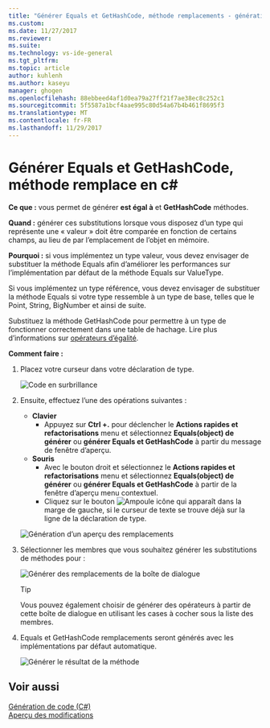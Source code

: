```yaml
---
title: "Générer Equals et GetHashCode, méthode remplacements - génération de Code (c#) | Documents Microsoft"
ms.custom: 
ms.date: 11/27/2017
ms.reviewer: 
ms.suite: 
ms.technology: vs-ide-general
ms.tgt_pltfrm: 
ms.topic: article
author: kuhlenh
ms.author: kaseyu
manager: ghogen
ms.openlocfilehash: 88ebbeed4af1d0ea79a27ff21f7ae38ec8c252c1
ms.sourcegitcommit: 5f5587a1bcf4aae995c80d54a67b4b461f8695f3
ms.translationtype: MT
ms.contentlocale: fr-FR
ms.lasthandoff: 11/29/2017
---
```

# <a name="generate-equals-and-gethashcode-method-overrides-in-c"></a>Générer Equals et GetHashCode, méthode remplace en c# #

**Ce que :** vous permet de générer **est égal à** et **GetHashCode** méthodes.

**Quand :** générer ces substitutions lorsque vous disposez d’un type qui représente une « valeur » doit être comparée en fonction de certains champs, au lieu de par l’emplacement de l’objet en mémoire.

**Pourquoi :** si vous implémentez un type valeur, vous devez envisager de substituer la méthode Equals afin d’améliorer les performances sur l’implémentation par défaut de la méthode Equals sur ValueType.

Si vous implémentez un type référence, vous devez envisager de substituer la méthode Equals si votre type ressemble à un type de base, telles que le Point, String, BigNumber et ainsi de suite.

Substituez la méthode GetHashCode pour permettre à un type de fonctionner correctement dans une table de hachage. Lire plus d’informations sur [opérateurs d’égalité](/dotnet/standard/design-guidelines/equality-operators).

**Comment faire :**

1. Placez votre curseur dans votre déclaration de type.

   ![Code en surbrillance](media/overrides_highlight.png)

1. Ensuite, effectuez l’une des opérations suivantes :
   * **Clavier**
     * Appuyez sur **Ctrl +.** pour déclencher le **Actions rapides et refactorisations** menu et sélectionnez **Equals(object) de générer** ou **générer Equals et GetHashCode** à partir du message de fenêtre d’aperçu.
   * **Souris**
     * Avec le bouton droit et sélectionnez le **Actions rapides et refactorisations** menu et sélectionnez **Equals(object) de générer** ou **générer Equals et GetHashCode** à partir de la fenêtre d’aperçu menu contextuel.
     * Cliquez sur le bouton ![Ampoule](media/bulb.png) icône qui apparaît dans la marge de gauche, si le curseur de texte se trouve déjà sur la ligne de la déclaration de type.

   ![Génération d’un aperçu des remplacements](media/overrides_preview.png)

1. Sélectionner les membres que vous souhaitez générer les substitutions de méthodes pour :

    ![Générer des remplacements de la boîte de dialogue](media/overrides_dialog.png)

    > [!TIP]
    > Vous pouvez également choisir de générer des opérateurs à partir de cette boîte de dialogue en utilisant les cases à cocher sous la liste des membres.

1. Equals et GetHashCode remplacements seront générés avec les implémentations par défaut automatique.

   ![Générer le résultat de la méthode](media/overrides_result.png)

## <a name="see-also"></a>Voir aussi

[Génération de code (C#)](../code-generation-csharp.md)  
[Aperçu des modifications](../../ide/preview-changes.md)
